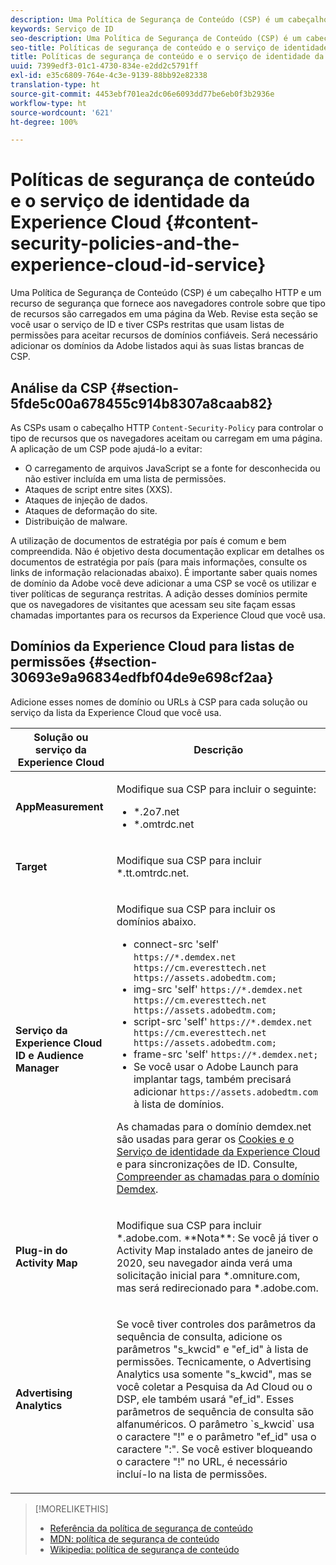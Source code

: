 ```yaml
---
description: Uma Política de Segurança de Conteúdo (CSP) é um cabeçalho HTTP e um recurso de segurança que fornece aos navegadores controle sobre que tipo de recursos são carregados em uma página da Web. Revise esta seção se você usar o serviço de ID e tiver CSPs restritas que usam listas de permissões para aceitar recursos de domínios confiáveis. Será necessário adicionar os domínios da Adobe listados aqui às suas listas brancas de CSP.
keywords: Serviço de ID
seo-description: Uma Política de Segurança de Conteúdo (CSP) é um cabeçalho HTTP e um recurso de segurança que fornece aos navegadores controle sobre que tipo de recursos são carregados em uma página da Web. Revise esta seção se você usar o serviço de ID e tiver CSPs restritas que usam listas de permissões para aceitar recursos de domínios confiáveis. Será necessário adicionar os domínios da Adobe listados aqui às suas listas brancas de CSP.
seo-title: Políticas de segurança de conteúdo e o serviço de identidade da Experience Cloud
title: Políticas de segurança de conteúdo e o serviço de identidade da Experience Cloud
uuid: 7399edf3-01c1-4730-834e-e2dd2c5791ff
exl-id: e35c6809-764e-4c3e-9139-88bb92e82338
translation-type: ht
source-git-commit: 4453ebf701ea2dc06e6093dd77be6eb0f3b2936e
workflow-type: ht
source-wordcount: '621'
ht-degree: 100%

---
```


# Políticas de segurança de conteúdo e o serviço de identidade da Experience Cloud {#content-security-policies-and-the-experience-cloud-id-service}

Uma Política de Segurança de Conteúdo (CSP) é um cabeçalho HTTP e um recurso de segurança que fornece aos navegadores controle sobre que tipo de recursos são carregados em uma página da Web. Revise esta seção se você usar o serviço de ID e tiver CSPs restritas que usam listas de permissões para aceitar recursos de domínios confiáveis. Será necessário adicionar os domínios da Adobe listados aqui às suas listas brancas de CSP.

## Análise da CSP {#section-5fde5c00a678455c914b8307a8caab82}

As CSPs usam o cabeçalho HTTP `Content-Security-Policy` para controlar o tipo de recursos que os navegadores aceitam ou carregam em uma página. A aplicação de um CSP pode ajudá-lo a evitar:

* O carregamento de arquivos JavaScript se a fonte for desconhecida ou não estiver incluída em uma lista de permissões.
* Ataques de script entre sites (XXS).
* Ataques de injeção de dados.
* Ataques de deformação do site.
* Distribuição de malware.

A utilização de documentos de estratégia por país é comum e bem compreendida. Não é objetivo desta documentação explicar em detalhes os documentos de estratégia por país (para mais informações, consulte os links de informação relacionadas abaixo). É importante saber quais nomes de domínio da Adobe você deve adicionar a uma CSP se você os utilizar e tiver políticas de segurança restritas. A adição desses domínios permite que os navegadores de visitantes que acessam seu site façam essas chamadas importantes para os recursos da Experience Cloud que você usa.

## Domínios da Experience Cloud para listas de permissões {#section-30693e9a96834edfbf04de9e698cf2aa}

Adicione esses nomes de domínio ou URLs à CSP para cada solução ou serviço da lista da Experience Cloud que você usa.

<table id="table_EC9FC999A62D4B7A830CE73B0AB9EF3C"> 
 <thead> 
  <tr> 
   <th colname="col1" class="entry"> Solução ou serviço da Experience Cloud </th> 
   <th colname="col2" class="entry"> Descrição </th> 
  </tr> 
 </thead>
 <tbody> 
  <tr> 
   <td colname="col1"> <p> <b>AppMeasurement</b> </p> </td> 
   <td colname="col2"> <p>Modifique sua CSP para incluir o seguinte: </p> <p> 
     <ul id="ul_7522AE83A03A4115A84DF5B32D6DD79B"> 
      <li id="li_AB1EC161FB154BEDA1BEFE76C8A38A90"> <span class="codeph"> *.2o7.net</span> </li> 
      <li id="li_4B12A283716746949201528CD6AF529E"> <span class="codeph"> *.omtrdc.net</span> </li> 
     </ul> </p> </td> 
  </tr> 
  <tr> 
   <td colname="col1"> <p> <b>Target</b> </p> </td> 
   <td colname="col2"> <p>Modifique sua CSP para incluir <span class="codeph">*.tt.omtrdc.net</span>. </p> </td> 
  </tr> 
  <tr> 
   <td colname="col1"> <p> <b>Serviço da Experience Cloud ID e Audience Manager</b> </p> </td> 
   <td colname="col2"> <p>Modifique sua CSP para incluir os domínios abaixo.</p> 
   <p><ul>
   <li>connect-src 'self' <code>https://*.demdex.net https://cm.everesttech.net https://assets.adobedtm.com;</code></li>
   <li>img-src 'self' <code>https://*.demdex.net https://cm.everesttech.net https://assets.adobedtm.com;</code></li>
   <li>script-src 'self' <code>https://*.demdex.net https://cm.everesttech.net https://assets.adobedtm.com;</code></li>
   <li>frame-src 'self' <code>https://*.demdex.net;</code></li>
   <li>Se você usar o Adobe Launch para implantar tags, também precisará adicionar <code>https://assets.adobedtm.com</code> à lista de domínios.</li></ul></p> <p>As chamadas para o domínio <span class="codeph">demdex.net</span> são usadas para gerar os <a href="../introduction/cookies.md" format="dita" scope="local">Cookies e o Serviço de identidade da Experience Cloud</a> e para sincronizações de ID. Consulte, <a href="https://docs.adobe.com/content/help/pt-BR/audience-manager/user-guide/reference/demdex-calls.html" format="https" scope="external">Compreender as chamadas para o domínio Demdex</a>. </p> </td> </tr> 
 <tr>
 <td colname="col1"> <p> <b>Plug-in do Activity Map</b> </p> </td> 
 <td colname="col2"> <p>Modifique sua CSP para incluir *.adobe.com. **Nota**: Se você já tiver o Activity Map instalado antes de janeiro de 2020, seu navegador ainda verá uma solicitação inicial para *.omniture.com, mas será redirecionado para *.adobe.com. </p></td> 
 </tr>
 <tr>
 <td colname="col1"> <p> <b>Advertising Analytics</b> </p> </td> 
 <td colname="col2"> <p>Se você tiver controles dos parâmetros da sequência de consulta, adicione os parâmetros "s_kwcid" e "ef_id" à lista de permissões. Tecnicamente, o Advertising Analytics usa somente "s_kwcid", mas se você coletar a Pesquisa da Ad Cloud ou o DSP, ele também usará "ef_id". Esses parâmetros de sequência de consulta são alfanuméricos. O parâmetro `s_kwcid` usa o caractere "!" e o parâmetro "ef_id" usa o caractere ":". Se você estiver bloqueando o caractere "!" no URL, é necessário incluí-lo na lista de permissões.</p></td> 
 </tr>
 </tbody> 
</table>

>[!MORELIKETHIS]
>
>* [Referência da política de segurança de conteúdo](https://content-security-policy.com/)
>* [MDN: política de segurança de conteúdo](https://developer.mozilla.org/pt/docs/Web/HTTP/CSP)
>* [Wikipedia: política de segurança de conteúdo](https://en.wikipedia.org/wiki/Content_Security_Policy)

